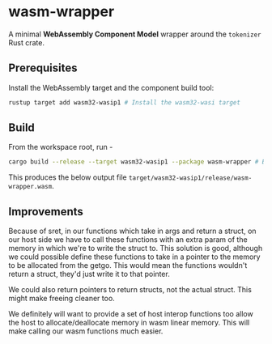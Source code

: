 # wasm-wrapper

A minimal **WebAssembly Component Model** wrapper around the `tokenizer` Rust crate.

## Prerequisites

Install the WebAssembly target and the component build tool:

```bash
rustup target add wasm32-wasip1 # Install the wasm32-wasi target
```

## Build

From the workspace root, run - 

```bash
cargo build --release --target wasm32-wasip1 --package wasm-wrapper # Builds just the wasm-wrapper
```

This produces the below output file `target/wasm32-wasip1/release/wasm-wrapper.wasm`.


## Improvements

Because of sret, in our functions which take in args and return a struct, on our host side we have to call
these functions with an extra param of the memory in which we're to write the struct to. This solution is good,
although we could possible define these functions to take in a pointer to the memory to be allocated from the getgo.
This would mean the functions wouldn't return a struct, they'd just write it to that pointer. 

We could also return pointers to return structs, not the actual struct. This might make freeing cleaner too.

We definitely will want to provide a set of host interop functions too allow the host to allocate/deallocate memory in 
wasm linear memory. This will make calling our wasm functions much easier.
